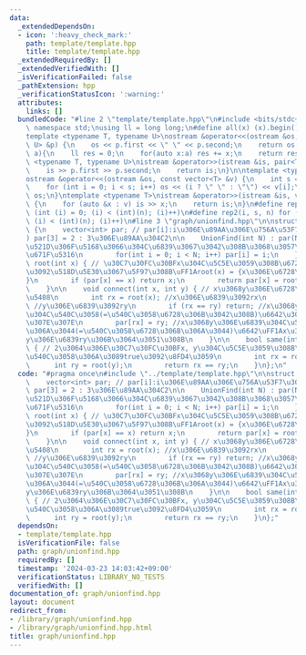 ```yaml
---
data:
  _extendedDependsOn:
  - icon: ':heavy_check_mark:'
    path: template/template.hpp
    title: template/template.hpp
  _extendedRequiredBy: []
  _extendedVerifiedWith: []
  _isVerificationFailed: false
  _pathExtension: hpp
  _verificationStatusIcon: ':warning:'
  attributes:
    links: []
  bundledCode: "#line 2 \"template/template.hpp\"\n#include <bits/stdc++.h>\nusing\
    \ namespace std;\nusing ll = long long;\n#define all(x) (x).begin(), (x).end()\n\
    template <typename T, typename U>\nostream &operator<<(ostream &os, const pair<T,\
    \ U> &p) {\n    os << p.first << \" \" << p.second;\n    return os;\n}\nll sum(vector<ll>\
    \ a){\n    ll res = 0;\n    for(auto x:a) res += x;\n    return res;\n}\ntemplate\
    \ <typename T, typename U>\nistream &operator>>(istream &is, pair<T, U> &p) {\n\
    \    is >> p.first >> p.second;\n    return is;\n}\n\ntemplate <typename T>\n\
    ostream &operator<<(ostream &os, const vector<T> &v) {\n    int s = (int)v.size();\n\
    \    for (int i = 0; i < s; i++) os << (i ? \" \" : \"\") << v[i];\n    return\
    \ os;\n}\ntemplate <typename T>\nistream &operator>>(istream &is, vector<T> &v)\
    \ {\n    for (auto &x : v) is >> x;\n    return is;\n}\n#define rep(i, n) for\
    \ (int (i) = 0; (i) < (int)(n); (i)++)\n#define rep2(i, s, n) for (int (i) = (s);\
    \ (i) < (int)(n); (i)++)\n#line 3 \"graph/unionfind.hpp\"\n\nstruct UnionFind\
    \ {\n    vector<int> par; // par[i]:i\u306E\u89AA\u306E\u756A\u53F7\u3000(\u4F8B\
    ) par[3] = 2 : 3\u306E\u89AA\u304C2\n\n    UnionFind(int N) : par(N) { //\u6700\
    \u521D\u306F\u5168\u3066\u304C\u6839\u3067\u3042\u308B\u3068\u3057\u3066\u521D\
    \u671F\u5316\n        for(int i = 0; i < N; i++) par[i] = i;\n    }\n\n    int\
    \ root(int x) { // \u30C7\u30FC\u30BFx\u304C\u5C5E\u3059\u308B\u6728\u306E\u6839\
    \u3092\u518D\u5E30\u3067\u5F97\u308B\uFF1Aroot(x) = {x\u306E\u6728\u306E\u6839\
    }\n        if (par[x] == x) return x;\n        return par[x] = root(par[x]);\n\
    \    }\n\n    void connect(int x, int y) { // x\u3068y\u306E\u6728\u3092\u4F75\
    \u5408\n        int rx = root(x); //x\u306E\u6839\u3092rx\n        int ry = root(y);\
    \ //y\u306E\u6839\u3092ry\n        if (rx == ry) return; //x\u3068y\u306E\u6839\
    \u304C\u540C\u3058(=\u540C\u3058\u6728\u306B\u3042\u308B)\u6642\u306F\u305D\u306E\
    \u307E\u307E\n        par[rx] = ry; //x\u3068y\u306E\u6839\u304C\u540C\u3058\u3067\
    \u306A\u3044(=\u540C\u3058\u6728\u306B\u306A\u3044)\u6642\uFF1Ax\u306E\u6839rx\u3092\
    y\u306E\u6839ry\u306B\u3064\u3051\u308B\n    }\n\n    bool same(int x, int y)\
    \ { // 2\u3064\u306E\u30C7\u30FC\u30BFx, y\u304C\u5C5E\u3059\u308B\u6728\u304C\
    \u540C\u3058\u306A\u3089true\u3092\u8FD4\u3059\n        int rx = root(x);\n  \
    \      int ry = root(y);\n        return rx == ry;\n    }\n};\n"
  code: "#pragma once\n#include \"../template/template.hpp\"\n\nstruct UnionFind {\n\
    \    vector<int> par; // par[i]:i\u306E\u89AA\u306E\u756A\u53F7\u3000(\u4F8B)\
    \ par[3] = 2 : 3\u306E\u89AA\u304C2\n\n    UnionFind(int N) : par(N) { //\u6700\
    \u521D\u306F\u5168\u3066\u304C\u6839\u3067\u3042\u308B\u3068\u3057\u3066\u521D\
    \u671F\u5316\n        for(int i = 0; i < N; i++) par[i] = i;\n    }\n\n    int\
    \ root(int x) { // \u30C7\u30FC\u30BFx\u304C\u5C5E\u3059\u308B\u6728\u306E\u6839\
    \u3092\u518D\u5E30\u3067\u5F97\u308B\uFF1Aroot(x) = {x\u306E\u6728\u306E\u6839\
    }\n        if (par[x] == x) return x;\n        return par[x] = root(par[x]);\n\
    \    }\n\n    void connect(int x, int y) { // x\u3068y\u306E\u6728\u3092\u4F75\
    \u5408\n        int rx = root(x); //x\u306E\u6839\u3092rx\n        int ry = root(y);\
    \ //y\u306E\u6839\u3092ry\n        if (rx == ry) return; //x\u3068y\u306E\u6839\
    \u304C\u540C\u3058(=\u540C\u3058\u6728\u306B\u3042\u308B)\u6642\u306F\u305D\u306E\
    \u307E\u307E\n        par[rx] = ry; //x\u3068y\u306E\u6839\u304C\u540C\u3058\u3067\
    \u306A\u3044(=\u540C\u3058\u6728\u306B\u306A\u3044)\u6642\uFF1Ax\u306E\u6839rx\u3092\
    y\u306E\u6839ry\u306B\u3064\u3051\u308B\n    }\n\n    bool same(int x, int y)\
    \ { // 2\u3064\u306E\u30C7\u30FC\u30BFx, y\u304C\u5C5E\u3059\u308B\u6728\u304C\
    \u540C\u3058\u306A\u3089true\u3092\u8FD4\u3059\n        int rx = root(x);\n  \
    \      int ry = root(y);\n        return rx == ry;\n    }\n};"
  dependsOn:
  - template/template.hpp
  isVerificationFile: false
  path: graph/unionfind.hpp
  requiredBy: []
  timestamp: '2024-03-23 14:03:42+09:00'
  verificationStatus: LIBRARY_NO_TESTS
  verifiedWith: []
documentation_of: graph/unionfind.hpp
layout: document
redirect_from:
- /library/graph/unionfind.hpp
- /library/graph/unionfind.hpp.html
title: graph/unionfind.hpp
---
```

